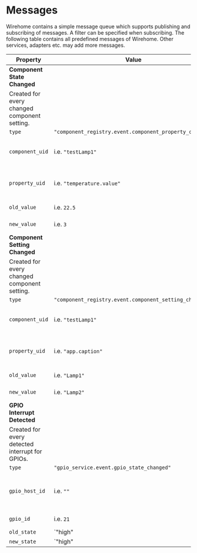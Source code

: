 # Messages

Wirehome contains a simple message queue which supports publishing and subscribing of messages. A filter can be specified when subscribing. The following table contains all predefined messages of Wirehome. Other services, adapters etc. may add more messages.

| Property | Value | Description |
|-|-|-|
| **Component State Changed** |
| Created for every changed component setting. |
| `type` | `"component_registry.event.component_property_changed"` ||
| `component_uid` | i.e. `"testLamp1"` | The UID of the affected component. |
| `property_uid` | i.e. `"temperature.value"` | The UID of the affected property. |
| `old_value` | i.e. `22.5` | The old value. |
| `new_value` | i.e. `3` | The new value. |
| **Component Setting Changed** |
| Created for every changed component setting. |
| `type` | `"component_registry.event.component_setting_changed"` ||
| `component_uid` | i.e. `"testLamp1"` | The UID of the affected setting. |
| `property_uid` | i.e. `"app.caption"` | The UID of the affected property. |
| `old_value` | i.e. `"Lamp1"` | The old value. |
| `new_value` | i.e. `"Lamp2"` | The new value. |
| **GPIO Interrupt Detected** |
| Created for every detected interrupt for GPIOs. |
| `type` | `"gpio_service.event.gpio_state_changed"` ||
| `gpio_host_id` | i.e. `""` | The ID of the host (empty for built-in host). |
| `gpio_id` | i.e. `21` | The ID of the GPIO. |
| `old_state` | `"high" | "low"` | The old state. |
| `new_state` | `"high" | "low"` | The new state. |
